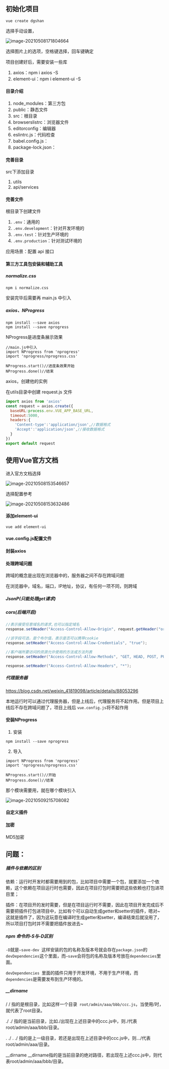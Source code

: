 ## 初始化项目

```vue
vue create dgshan
```

选择手动设置，

![image-20210508171804664](冬瓜山——PC端搭建2021-4/image-20210508171804664.png)

选择图片上的选项，空格键选择，回车键确定

项目创建好后，需要安装一些库

1. axios：npm i axios -S
2. element-ui：npm i element-ui -S



#### 目录介绍

1. node_modules：第三方包
2. public：静态文件
3. src：根目录
4. browserslistrc：浏览器文件
5. editorconfig：编辑器
6. eslintrc.js：代码检查
7. babel.config.js：
8. package-lock.json：

#### 完善目录

src下添加目录

1. utils
2. api/services



#### 完善文件

根目录下创建文件

1. `.env`：通用的
2. `.env.development`：针对开发环境的
3. `.env.test`：针对生产环境的
4. `.env.production`：针对测试环境的

应用场景：配置 api 接口

#### 第三方工具包安装和辅助工具

##### normalize.css

```vue
npm i normalize.css
```

安装完毕后需要再 main.js 中引入

##### axios、NProgress

```vue
npm install --save axios
npm install --save nprogress
```

NProgress是进度条展示效果

```vue
//main.js中引入
import NProgress from 'nprogress'
import 'nprogress/nprogress.css'

NProgress.start()//进度条效果开始
NProgress.done()//结束
```

axios，创建他的实例

在utils目录中创建 request.js 文件

```javascript
import axios from 'axios'
const request = axios.create({
  baseURL:process.env.VUE_APP_BASE_URL,
  timeout:5000,
  headers:{
    'Content-type':'application/json',//数据格式
    'Accept':'application/json',//接收数据格式
  }
})
export default request

```



## 使用Vue官方文档

进入官方文档选择

![image-20210508153546657](冬瓜山——PC端搭建2021-4/image-20210508153546657.png)

选择配置参考

![image-20210508153632486](冬瓜山——PC端搭建2021-4/image-20210508153632486.png)

#### 添加element-ui

```vue
vue add element-ui
```



#### vue.config.js配置文件

#### 封装axios

#### 处理跨域问题

跨域的概念是出现在浏览器中的，服务器之间不存在跨域问题

在浏览器中，域名，端口，IP地址，协议，有任何一项不同，则跨域

##### JsonP(只能处理get请求)

##### cors(后端开启)

```java
//表示接受任意域名的请求,也可以指定域名
response.setHeader("Access-Control-Allow-Origin", request.getHeader("origin"));

//该字段可选，是个布尔值，表示是否可以携带cookie
response.setHeader("Access-Control-Allow-Credentials", "true");

//客户端所要访问的资源允许使用的方法或方法列表
response.setHeader("Access-Control-Allow-Methods", "GET, HEAD, POST, PUT, PATCH, DELETE, OPTIONS");

response.setHeader("Access-Control-Allow-Headers", "*");
```

##### 代理服务器

https://blog.csdn.net/weixin_41819098/article/details/88053296

本地运行时可以通过代理服务器，但是上线后，代理服务将不起作用。但是项目上线后不存在跨域问题了，项目上线后 `vue.config.js`将不起作用

#### 安装NProgress

1. 安装

```vue
npm install --save nprogress
```

2. 导入

```vue
import NProgress from 'nprogress'
import 'nprogress/nprogress.css'

NProgress.start()//开始
NProgress.done()//结束
```

那个模块需要用，就在哪个模块引入

![image-20210509215708082](冬瓜山——PC端搭建2021-4/image-20210509215708082.png)

#### 自定义插件

#### 加密

MD5加密

## 问题：

##### 插件与依赖的区别

依赖：运行时开发时都需要用到的包，比如项目中需要一个包，就要添加一个依赖，这个依赖在项目运行时也需要，因此在项目打包时需要把这些依赖也打包进项目里；

插件：在项目开的发时需要，但是在项目运行时不需要，因此在项目开发完成后不需要把插件打包进项目中，比如有个可以自动生成getter和setter的插件，嗯对~这就是插件了，因为这玩意在编译时生成getter和setter，编译结束后就没用了，所以项目打包时并不需要把插件放进去~

##### npm 命令的-S与-D区别

`-D`就是`–save-dev `这样安装的包的名称及版本号就会存在`package.json`的`devDependencies`这个里面，而`–save`会将包的名称及版本号放在`dependencies`里面。

`devDependencies `里面的插件只用于开发环境，不用于生产环境，而` dependencies `是需要发布到生产环境的。

##### __dirname

/
/ 指的是根目录，比如这样一个目录` root/admin/aaa/bbb/ccc.js`，当使用/时，就代表了root目录。

./
./ 指的是当前目录，比如./出现在上述目录中的ccc.js中，则./代表 root/admin/aaa/bbb/目录。

. ./
. ./ 指的是上一级目录，若还是出现在上述目录中的ccc.js中，则…/代表root/admin/aaa/目录。

__dirname
__dirname指的是当前目录的绝对路径，若出现在上述ccc.js中，则代表root/admin/aaa/bbb/目录。